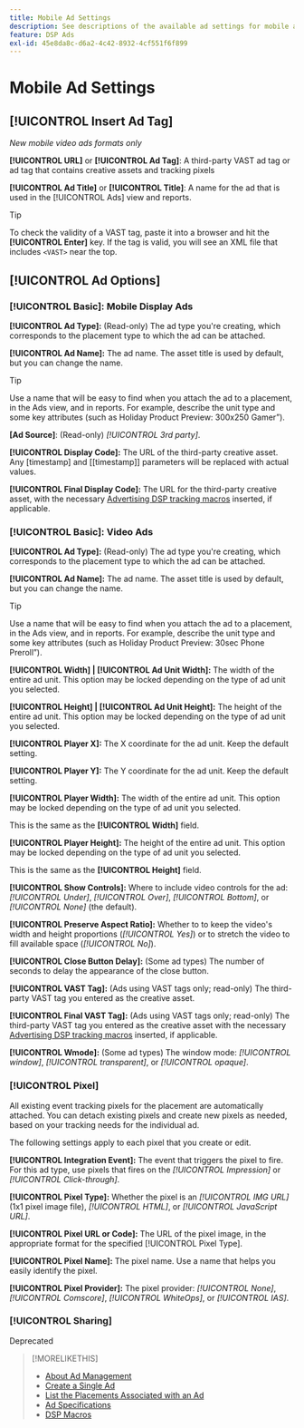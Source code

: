 ```yaml
---
title: Mobile Ad Settings
description: See descriptions of the available ad settings for mobile ads.
feature: DSP Ads
exl-id: 45e8da8c-d6a2-4c42-8932-4cf551f6f899
---
```

# Mobile Ad Settings

## [!UICONTROL Insert Ad Tag]

*New mobile video ads formats only*

**[!UICONTROL URL]** or **[!UICONTROL Ad Tag]**: A third-party VAST ad tag or ad tag that contains creative assets and tracking pixels

**[!UICONTROL Ad Title]** or **[!UICONTROL Title]**: A name for the ad that is used in the [!UICONTROL Ads] view and reports.

>[!TIP]
>
> To check the validity of a VAST tag, paste it into a browser and hit the **[!UICONTROL Enter]** key. If the tag is valid, you will see an XML file that includes `<VAST>` near the top.

## [!UICONTROL Ad Options]

### [!UICONTROL Basic]: Mobile Display Ads

**[!UICONTROL Ad Type]:** (Read-only) The ad type you're creating, which corresponds to the placement type to which the ad can be attached.

**[!UICONTROL Ad Name]:** The ad name. The asset title is used by default, but you can change the name.

>[!TIP]
>
> Use a name that will be easy to find when you attach the ad to a placement, in the Ads view, and in reports. For example, describe the unit type and some key attributes (such as Holiday Product Preview: 300x250 Gamer”).

**\[Ad Source\]**: (Read-only) *[!UICONTROL 3rd party]*.

**[!UICONTROL Display Code]:** The URL of the third-party creative asset. Any [timestamp] and [[timestamp]] parameters will be replaced with actual values.

**[!UICONTROL Final Display Code]:** The URL for the third-party creative asset, with the necessary [Advertising DSP tracking macros](/help/dsp/campaign-management/macros.md) inserted, if applicable.

### [!UICONTROL Basic]: Video Ads

**[!UICONTROL Ad Type]:** (Read-only) The ad type you're creating, which corresponds to the placement type to which the ad can be attached.

**[!UICONTROL Ad Name]:** The ad name. The asset title is used by default, but you can change the name.

>[!TIP]
>
> Use a name that will be easy to find when you attach the ad to a placement, in the Ads view, and in reports. For example, describe the unit type and some key attributes (such as Holiday Product Preview: 30sec Phone Preroll”).

**[!UICONTROL Width] | [!UICONTROL Ad Unit Width]:** The width of the entire ad unit. This option may be locked depending on the type of ad unit you selected.

**[!UICONTROL Height] | [!UICONTROL Ad Unit Height]:** The height of the entire ad unit. This option may be locked depending on the type of ad unit you selected.

**[!UICONTROL Player X]:** The X coordinate for the ad unit. Keep the default setting.

**[!UICONTROL Player Y]:** The Y coordinate for the ad unit. Keep the default setting.

**[!UICONTROL Player Width]:** The width of the entire ad unit. This option may be locked depending on the type of ad unit you selected.

This is the same as the **[!UICONTROL Width]** field.

**[!UICONTROL Player Height]:** The height of the entire ad unit. This option may be locked depending on the type of ad unit you selected.

This is the same as the **[!UICONTROL Height]** field.

**[!UICONTROL Show Controls]:** Where to include video controls for the ad: *[!UICONTROL Under]*, *[!UICONTROL Over]*, *[!UICONTROL Bottom]*, or *[!UICONTROL None]* (the default).

**[!UICONTROL Preserve Aspect Ratio]:** Whether to to keep the video's width and height proportions (*[!UICONTROL Yes]*) or to stretch the video to fill available space (*[!UICONTROL No]*).

**[!UICONTROL Close Button Delay]:** (Some ad types) The number of seconds to delay the appearance of the close button.

**[!UICONTROL VAST Tag]:** (Ads using VAST tags only; read-only) The third-party VAST tag you entered as the creative asset.

**[!UICONTROL Final VAST Tag]:** (Ads using VAST tags only; read-only) The third-party VAST tag you entered as the creative asset with the necessary [Advertising DSP tracking macros](/help/dsp/campaign-management/macros.md) inserted, if applicable.

**[!UICONTROL Wmode]:** (Some ad types) The window mode: *[!UICONTROL window]*, *[!UICONTROL transparent]*, or *[!UICONTROL opaque]*.

### [!UICONTROL Pixel]

All existing event tracking pixels for the placement are automatically attached. You can detach existing pixels and create new pixels as needed, based on your tracking needs for the individual ad.

The following settings apply to each pixel that you create or edit.

**[!UICONTROL Integration Event]:** The event that triggers the pixel to fire. For this ad type, use pixels that fires on the *[!UICONTROL Impression]* or *[!UICONTROL Click-through]*.

**[!UICONTROL Pixel Type]:** Whether the pixel is an *[!UICONTROL IMG URL]* (1x1 pixel image file), *[!UICONTROL HTML]*, or *[!UICONTROL JavaScript URL]*.

**[!UICONTROL Pixel URL or Code]:** The URL of the pixel image, in the appropriate format for the specified [!UICONTROL Pixel Type].

**[!UICONTROL Pixel Name]:** The pixel name. Use a name that helps you easily identify the pixel.

**[!UICONTROL Pixel Provider]:** The pixel provider: *[!UICONTROL None]*, *[!UICONTROL Comscore]*, *[!UICONTROL WhiteOps]*, or *[!UICONTROL IAS]*.

### [!UICONTROL Sharing]

Deprecated

>[!MORELIKETHIS]
>
>* [About Ad Management](ad-about.md)
>* [Create a Single Ad](ad-create.md)
>* [List the Placements Associated with an Ad](/help/dsp/campaign-management/ads/ad-list-placements.md)
>* [Ad Specifications](ad-specs.md)
>* [DSP Macros](/help/dsp/campaign-management/macros.md)

